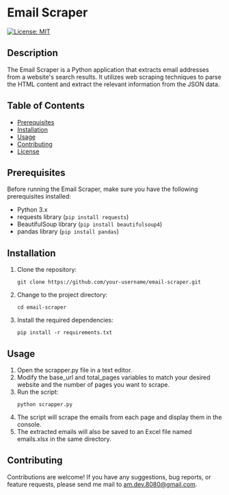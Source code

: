 # Email Scraper

[![License: MIT](https://img.shields.io/badge/License-MIT-yellow.svg)](https://opensource.org/licenses/MIT)

## Description

The Email Scraper is a Python application that extracts email addresses from a website's search results. It utilizes web scraping techniques to parse the HTML content and extract the relevant information from the JSON data.

## Table of Contents

- [Prerequisites](#prerequisites)
- [Installation](#installation)
- [Usage](#usage)
- [Contributing](#contributing)
- [License](#license)

## Prerequisites

Before running the Email Scraper, make sure you have the following prerequisites installed:

- Python 3.x
- requests library (`pip install requests`)
- BeautifulSoup library (`pip install beautifulsoup4`)
- pandas library (`pip install pandas`)

## Installation

1. Clone the repository:
   ```shell
   git clone https://github.com/your-username/email-scraper.git
2. Change to the project directory:
   ```shell
   cd email-scraper
3. Install the required dependencies:
   ```shell
   pip install -r requirements.txt

## Usage

1. Open the scrapper.py file in a text editor.
2. Modify the base_url and total_pages variables to match your desired website and the number of pages you want to scrape.
3. Run the script:
   ```shell
   python scrapper.py
4. The script will scrape the emails from each page and display them in the console.
5. The extracted emails will also be saved to an Excel file named emails.xlsx in the same directory.

## Contributing
Contributions are welcome! If you have any suggestions, bug reports, or feature requests, please send me mail to am.dev.8080@gmail.com.
